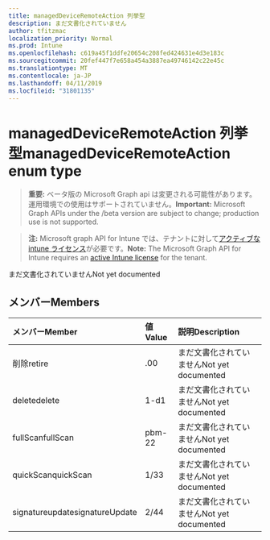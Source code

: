 ```yaml
---
title: managedDeviceRemoteAction 列挙型
description: まだ文書化されていません
author: tfitzmac
localization_priority: Normal
ms.prod: Intune
ms.openlocfilehash: c619a45f1ddfe20654c208fed424631e4d3e183c
ms.sourcegitcommit: 20fef447f7e658a454a3887ea49746142c22e45c
ms.translationtype: MT
ms.contentlocale: ja-JP
ms.lasthandoff: 04/11/2019
ms.locfileid: "31801135"
---
```

# <a name="manageddeviceremoteaction-enum-type"></a><span data-ttu-id="d7ecc-103">managedDeviceRemoteAction 列挙型</span><span class="sxs-lookup"><span data-stu-id="d7ecc-103">managedDeviceRemoteAction enum type</span></span>

> <span data-ttu-id="d7ecc-104">**重要:** ベータ版の Microsoft Graph api は変更される可能性があります。運用環境での使用はサポートされていません。</span><span class="sxs-lookup"><span data-stu-id="d7ecc-104">**Important:** Microsoft Graph APIs under the /beta version are subject to change; production use is not supported.</span></span>

> <span data-ttu-id="d7ecc-105">**注:** Microsoft graph API for Intune では、テナントに対して[アクティブな intune ライセンス](https://go.microsoft.com/fwlink/?linkid=839381)が必要です。</span><span class="sxs-lookup"><span data-stu-id="d7ecc-105">**Note:** The Microsoft Graph API for Intune requires an [active Intune license](https://go.microsoft.com/fwlink/?linkid=839381) for the tenant.</span></span>

<span data-ttu-id="d7ecc-106">まだ文書化されていません</span><span class="sxs-lookup"><span data-stu-id="d7ecc-106">Not yet documented</span></span>

## <a name="members"></a><span data-ttu-id="d7ecc-107">メンバー</span><span class="sxs-lookup"><span data-stu-id="d7ecc-107">Members</span></span>
|<span data-ttu-id="d7ecc-108">メンバー</span><span class="sxs-lookup"><span data-stu-id="d7ecc-108">Member</span></span>|<span data-ttu-id="d7ecc-109">値</span><span class="sxs-lookup"><span data-stu-id="d7ecc-109">Value</span></span>|<span data-ttu-id="d7ecc-110">説明</span><span class="sxs-lookup"><span data-stu-id="d7ecc-110">Description</span></span>|
|:---|:---|:---|
|<span data-ttu-id="d7ecc-111">削除</span><span class="sxs-lookup"><span data-stu-id="d7ecc-111">retire</span></span>|<span data-ttu-id="d7ecc-112">.0</span><span class="sxs-lookup"><span data-stu-id="d7ecc-112">0</span></span>|<span data-ttu-id="d7ecc-113">まだ文書化されていません</span><span class="sxs-lookup"><span data-stu-id="d7ecc-113">Not yet documented</span></span>|
|<span data-ttu-id="d7ecc-114">delete</span><span class="sxs-lookup"><span data-stu-id="d7ecc-114">delete</span></span>|<span data-ttu-id="d7ecc-115">1-d</span><span class="sxs-lookup"><span data-stu-id="d7ecc-115">1</span></span>|<span data-ttu-id="d7ecc-116">まだ文書化されていません</span><span class="sxs-lookup"><span data-stu-id="d7ecc-116">Not yet documented</span></span>|
|<span data-ttu-id="d7ecc-117">fullScan</span><span class="sxs-lookup"><span data-stu-id="d7ecc-117">fullScan</span></span>|<span data-ttu-id="d7ecc-118">pbm-2</span><span class="sxs-lookup"><span data-stu-id="d7ecc-118">2</span></span>|<span data-ttu-id="d7ecc-119">まだ文書化されていません</span><span class="sxs-lookup"><span data-stu-id="d7ecc-119">Not yet documented</span></span>|
|<span data-ttu-id="d7ecc-120">quickScan</span><span class="sxs-lookup"><span data-stu-id="d7ecc-120">quickScan</span></span>|<span data-ttu-id="d7ecc-121">1/3</span><span class="sxs-lookup"><span data-stu-id="d7ecc-121">3</span></span>|<span data-ttu-id="d7ecc-122">まだ文書化されていません</span><span class="sxs-lookup"><span data-stu-id="d7ecc-122">Not yet documented</span></span>|
|<span data-ttu-id="d7ecc-123">signatureupdate</span><span class="sxs-lookup"><span data-stu-id="d7ecc-123">signatureUpdate</span></span>|<span data-ttu-id="d7ecc-124">2/4</span><span class="sxs-lookup"><span data-stu-id="d7ecc-124">4</span></span>|<span data-ttu-id="d7ecc-125">まだ文書化されていません</span><span class="sxs-lookup"><span data-stu-id="d7ecc-125">Not yet documented</span></span>|






